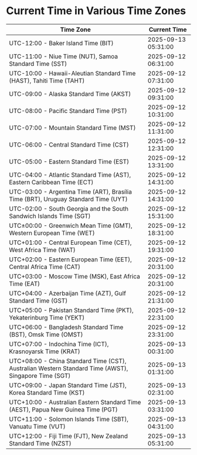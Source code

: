 # Current Time in Various Time Zones

| Time Zone | Current Time |
|-----------|--------------|
| UTC-12:00 - Baker Island Time (BIT) | 2025-09-13 05:31:00 |
| UTC-11:00 - Niue Time (NUT), Samoa Standard Time (SST) | 2025-09-12 06:31:00 |
| UTC-10:00 - Hawaii-Aleutian Standard Time (HAST), Tahiti Time (TAHT) | 2025-09-12 07:31:00 |
| UTC-09:00 - Alaska Standard Time (AKST) | 2025-09-12 09:31:00 |
| UTC-08:00 - Pacific Standard Time (PST) | 2025-09-12 10:31:00 |
| UTC-07:00 - Mountain Standard Time (MST) | 2025-09-12 11:31:00 |
| UTC-06:00 - Central Standard Time (CST) | 2025-09-12 12:31:00 |
| UTC-05:00 - Eastern Standard Time (EST) | 2025-09-12 13:31:00 |
| UTC-04:00 - Atlantic Standard Time (AST), Eastern Caribbean Time (ECT) | 2025-09-12 14:31:00 |
| UTC-03:00 - Argentina Time (ART), Brasília Time (BRT), Uruguay Standard Time (UYT) | 2025-09-12 14:31:00 |
| UTC-02:00 - South Georgia and the South Sandwich Islands Time (SGT) | 2025-09-12 15:31:00 |
| UTC±00:00 - Greenwich Mean Time (GMT), Western European Time (WET) | 2025-09-12 18:31:00 |
| UTC+01:00 - Central European Time (CET), West Africa Time (WAT) | 2025-09-12 19:31:00 |
| UTC+02:00 - Eastern European Time (EET), Central Africa Time (CAT) | 2025-09-12 20:31:00 |
| UTC+03:00 - Moscow Time (MSK), East Africa Time (EAT) | 2025-09-12 20:31:00 |
| UTC+04:00 - Azerbaijan Time (AZT), Gulf Standard Time (GST) | 2025-09-12 21:31:00 |
| UTC+05:00 - Pakistan Standard Time (PKT), Yekaterinburg Time (YEKT) | 2025-09-12 22:31:00 |
| UTC+06:00 - Bangladesh Standard Time (BST), Omsk Time (OMST) | 2025-09-12 23:31:00 |
| UTC+07:00 - Indochina Time (ICT), Krasnoyarsk Time (KRAT) | 2025-09-13 00:31:00 |
| UTC+08:00 - China Standard Time (CST), Australian Western Standard Time (AWST), Singapore Time (SGT) | 2025-09-13 01:31:00 |
| UTC+09:00 - Japan Standard Time (JST), Korea Standard Time (KST) | 2025-09-13 02:31:00 |
| UTC+10:00 - Australian Eastern Standard Time (AEST), Papua New Guinea Time (PGT) | 2025-09-13 03:31:00 |
| UTC+11:00 - Solomon Islands Time (SBT), Vanuatu Time (VUT) | 2025-09-13 04:31:00 |
| UTC+12:00 - Fiji Time (FJT), New Zealand Standard Time (NZST) | 2025-09-13 05:31:00 |
